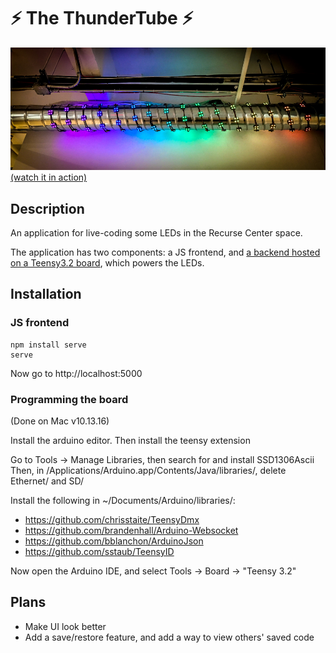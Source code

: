 # ⚡ The ThunderTube ⚡

[![](./thumb.jpg)](https://www.youtube.com/watch?v=gyQX5rhEqEg)
[(watch it in action)](https://www.youtube.com/watch?v=gyQX5rhEqEg)

## Description
An application for live-coding some LEDs in the Recurse Center space.

The application has two components: a JS frontend, and [a backend hosted on a Teensy3.2 board](https://github.com/maxdee/ledriver), which powers the LEDs.

## Installation
### JS frontend
```
npm install serve
serve
```
 Now go to http://localhost:5000

### Programming the board
(Done on Mac v10.13.16)

Install the arduino editor. Then install the teensy extension

Go to Tools → Manage Libraries, then search for and install SSD1306Ascii
Then, in /Applications/Arduino.app/Contents/Java/libraries/, delete Ethernet/ and SD/

Install the following in ~/Documents/Arduino/libraries/:
* https://github.com/chrisstaite/TeensyDmx
* https://github.com/brandenhall/Arduino-Websocket
* https://github.com/bblanchon/ArduinoJson
* https://github.com/sstaub/TeensyID

Now open the Arduino IDE, and select Tools → Board → "Teensy 3.2"

## Plans
* Make UI look better
* Add a save/restore feature, and add a way to view others' saved code

